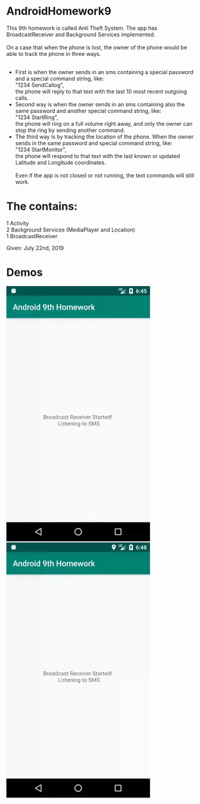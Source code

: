 # AndroidHomework9
This 9th homework is called Anti Theft System. The app has BroadcastReceiver and Background Services implemented. <br> <br>
On a case that when the phone is lost, the owner of the phone would be able to track the phone in three ways. <br> <br>
* First is when the owner sends in an sms containing a special password and a special command string, like:  <br> 
"1234 SendCallog", <br> the phone will reply to that text with the last 10 most recent outgoing calls. <br> 
* Second way is when the owner sends in an sms containing also the same password and another special command string, like:  <br> 
"1234 StartRing", <br> the phone will ring on a full volume right away, and only the owner can stop the ring by sending another command. <br> 
* The third way is by tracking the location of the phone. When the owner sends in the same password and special command string, like: <br> 
"1234 StartMonitor", <br> the phone will respond to that text with the last known or updated Latitude and Longitude coordinates. <br>  <br>
Even if the app is not closed or not running, the text commands will still work.  <br>


# The contains:
1 Activity <br> 
2 Background Services (MediaPlayer and Location) <br> 
1 BroadcastReceiver <br>

Given: July 22nd, 2019

# Demos
![Alt text](Screenshots/demo1.gif?raw=true "Send and Receive Call Logs via SMS") <br> 
![Alt text](Screenshots/demo2.gif?raw=true "Send and Receive Location Coordinates via SMS") <br> 
